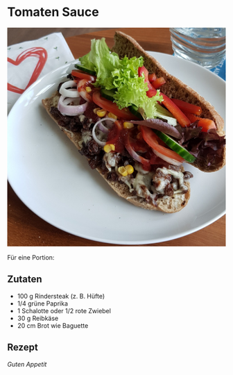 # Tomaten Sauce

![img](imgs/Philly_Cheesesteak.jpg)

Für eine Portion:

## Zutaten
- 100 g Rindersteak (z. B. Hüfte)
- 1/4 grüne Paprika
- 1 Schalotte oder 1/2 rote Zwiebel
- 30 g Reibkäse
- 20 cm Brot wie Baguette

## Rezept


*Guten Appetit*
